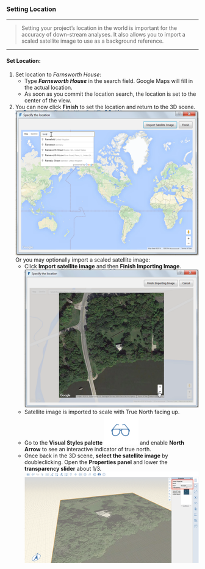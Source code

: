 ### Setting Location
---

> Setting your project’s location in the world is important for the accuracy of down-stream analyses. It also allows you to import a scaled satellite image to use as a background reference.

---

#### Set Location:

1. Set location to *Farnsworth House*:
    - Type ***Farnsworth House*** in the search field. Google Maps will fill in the actual location.
    - As soon as you commit the location search, the location is set to the center of the view.
2. You can now click **Finish** to set the location and return to the 3D scene.
![](./images/4101d5b1-cd39-4a96-b4a8-8d7009c54848.png)
Or you may optionally import a scaled satellite image:
    - Click **Import satellite image** and then **Finish Importing Image**.
![](./images/894bd8ae-cb86-4330-ae3f-fe58ac39ab73.png)
    - Satellite image is imported to scale with True North facing up.
    - Go to the **Visual Styles palette** ![](./images/aa340156-b0de-4132-8b24-98fe2533dbfe.png) and enable **North Arrow** to see an interactive indicator of true north.
    - Once back in the 3D scene, **select the satellite image** by doubleclicking. Open the **Properties panel** and lower the **transparency slider** about 1/3. ![](./images/038168bf-b019-4a1f-8fb7-308ae4fe218e1.png)



